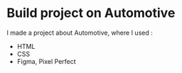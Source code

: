 # Build project on Automotive
I made a project about Automotive, where I used :
- HTML
- CSS
- Figma, Pixel Perfect
